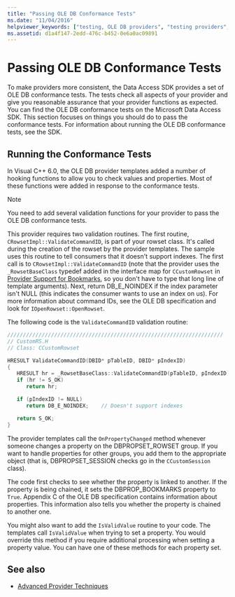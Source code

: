 ```yaml
---
title: "Passing OLE DB Conformance Tests"
ms.date: "11/04/2016"
helpviewer_keywords: ["testing, OLE DB providers", "testing providers", "conformance testing", "conformance testing [OLE DB]", "OLE DB providers, testing"]
ms.assetid: d1a4f147-2edd-476c-b452-0e6a0ac09891
---
```

# Passing OLE DB Conformance Tests

To make providers more consistent, the Data Access SDK provides a set of OLE DB conformance tests. The tests check all aspects of your provider and give you reasonable assurance that your provider functions as expected. You can find the OLE DB conformance tests on the Microsoft Data Access SDK. This section focuses on things you should do to pass the conformance tests. For information about running the OLE DB conformance tests, see the SDK.

## Running the Conformance Tests

In Visual C++ 6.0, the OLE DB provider templates added a number of hooking functions to allow you to check values and properties. Most of these functions were added in response to the conformance tests.

> [!NOTE]
> You need to add several validation functions for your provider to pass the OLE DB conformance tests.

This provider requires two validation routines. The first routine, `CRowsetImpl::ValidateCommandID`, is part of your rowset class. It's called during the creation of the rowset by the provider templates. The sample uses this routine to tell consumers that it doesn't support indexes. The first call is to `CRowsetImpl::ValidateCommandID` (note that the provider uses the `_RowsetBaseClass` typedef added in the interface map for `CCustomRowset` in [Provider Support for Bookmarks](../../data/oledb/provider-support-for-bookmarks.md), so you don't have to type that long line of template arguments). Next, return DB_E_NOINDEX if the index parameter isn't NULL (this indicates the consumer wants to use an index on us). For more information about command IDs, see the OLE DB specification and look for `IOpenRowset::OpenRowset`.

The following code is the `ValidateCommandID` validation routine:

```cpp
/////////////////////////////////////////////////////////////////////
// CustomRS.H
// Class: CCustomRowset

HRESULT ValidateCommandID(DBID* pTableID, DBID* pIndexID)
{
   HRESULT hr = _RowsetBaseClass::ValidateCommandID(pTableID, pIndexID);
   if (hr != S_OK)
      return hr;

   if (pIndexID != NULL)
      return DB_E_NOINDEX;    // Doesn't support indexes

   return S_OK;
}
```

The provider templates call the `OnPropertyChanged` method whenever someone changes a property on the DBPROPSET_ROWSET group. If you want to handle properties for other groups, you add them to the appropriate object (that is, DBPROPSET_SESSION checks go in the `CCustomSession` class).

The code first checks to see whether the property is linked to another. If the property is being chained, it sets the DBPROP_BOOKMARKS property to `True`. Appendix C of the OLE DB specification contains information about properties. This information also tells you whether the property is chained to another one.

You might also want to add the `IsValidValue` routine to your code. The templates call `IsValidValue` when trying to set a property. You would override this method if you require additional processing when setting a property value. You can have one of these methods for each property set.

## See also

- [Advanced Provider Techniques](../../data/oledb/advanced-provider-techniques.md)
